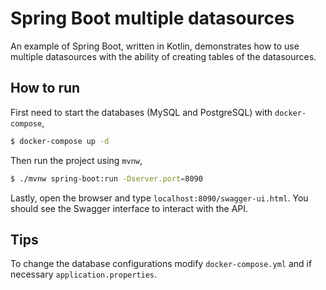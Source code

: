 # Spring Boot multiple datasources

An example of Spring Boot, written in Kotlin, demonstrates how to use multiple datasources with the ability of creating tables of the datasources.


## How to run

First need to start the databases (MySQL and PostgreSQL) with `docker-compose`,

```bash
$ docker-compose up -d
```

Then run the project using `mvnw`,

```bash
$ ./mvnw spring-boot:run -Dserver.port=8090 
```

Lastly, open the browser and type `localhost:8090/swagger-ui.html`. 
You should see the Swagger interface to interact with the API.

## Tips

To change the database configurations modify `docker-compose.yml` and if necessary `application.properties`.  
